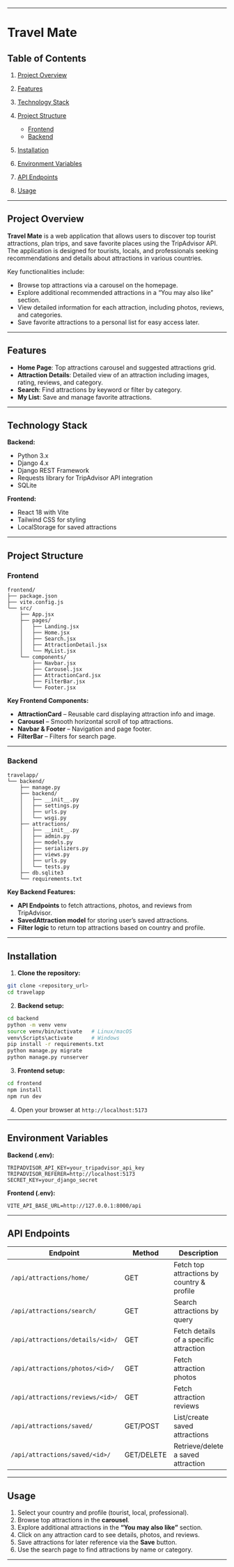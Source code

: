 
---

# Travel Mate

## Table of Contents

1. [Project Overview](#project-overview)
2. [Features](#features)
3. [Technology Stack](#technology-stack)
4. [Project Structure](#project-structure)

   * [Frontend](#frontend)
   * [Backend](#backend)
5. [Installation](#installation)
6. [Environment Variables](#environment-variables)
7. [API Endpoints](#api-endpoints)
8. [Usage](#usage)


---

## Project Overview

**Travel Mate** is a web application that allows users to discover top tourist attractions, plan trips, and save favorite places using the TripAdvisor API. The application is designed for tourists, locals, and professionals seeking recommendations and details about attractions in various countries.

Key functionalities include:

* Browse top attractions via a carousel on the homepage.
* Explore additional recommended attractions in a “You may also like” section.
* View detailed information for each attraction, including photos, reviews, and categories.
* Save favorite attractions to a personal list for easy access later.

---

## Features

* **Home Page**: Top attractions carousel and suggested attractions grid.
* **Attraction Details**: Detailed view of an attraction including images, rating, reviews, and category.
* **Search**: Find attractions by keyword or filter by category.
* **My List**: Save and manage favorite attractions.

---

## Technology Stack

**Backend:**

* Python 3.x
* Django 4.x
* Django REST Framework
* Requests library for TripAdvisor API integration
* SQLite 

**Frontend:**

* React 18 with Vite
* Tailwind CSS for styling
* LocalStorage for saved attractions

---

## Project Structure

### Frontend

```
frontend/
├── package.json
├── vite.config.js
└── src/
    ├── App.jsx
    ├── pages/
    │   ├── Landing.jsx
    │   ├── Home.jsx
    │   ├── Search.jsx
    │   ├── AttractionDetail.jsx
    │   └── MyList.jsx
    └── components/
        ├── Navbar.jsx
        ├── Carousel.jsx
        ├── AttractionCard.jsx
        ├── FilterBar.jsx
        └── Footer.jsx
```

**Key Frontend Components:**

* **AttractionCard** – Reusable card displaying attraction info and image.
* **Carousel** – Smooth horizontal scroll of top attractions.
* **Navbar & Footer** – Navigation and page footer.
* **FilterBar** – Filters for search page.

---

### Backend

```
travelapp/
└── backend/
    ├── manage.py
    ├── backend/
    │   ├── __init__.py
    │   ├── settings.py
    │   ├── urls.py
    │   └── wsgi.py
    ├── attractions/
    │   ├── __init__.py
    │   ├── admin.py
    │   ├── models.py
    │   ├── serializers.py
    │   ├── views.py
    │   ├── urls.py
    │   └── tests.py
    ├── db.sqlite3
    └── requirements.txt
```

**Key Backend Features:**

* **API Endpoints** to fetch attractions, photos, and reviews from TripAdvisor.
* **SavedAttraction model** for storing user’s saved attractions.
* **Filter logic** to return top attractions based on country and profile.

---

## Installation

1. **Clone the repository:**

```bash
git clone <repository_url>
cd travelapp
```

2. **Backend setup:**

```bash
cd backend
python -m venv venv
source venv/bin/activate   # Linux/macOS
venv\Scripts\activate      # Windows
pip install -r requirements.txt
python manage.py migrate
python manage.py runserver
```

3. **Frontend setup:**

```bash
cd frontend
npm install
npm run dev
```

4. Open your browser at `http://localhost:5173`

---

## Environment Variables

**Backend (.env):**

```
TRIPADVISOR_API_KEY=your_tripadvisor_api_key
TRIPADVISOR_REFERER=http://localhost:5173
SECRET_KEY=your_django_secret
```

**Frontend (.env):**

```
VITE_API_BASE_URL=http://127.0.0.1:8000/api
```

---

## API Endpoints

| Endpoint                         | Method     | Description                                |
| -------------------------------- | ---------- | ------------------------------------------ |
| `/api/attractions/home/`         | GET        | Fetch top attractions by country & profile |
| `/api/attractions/search/`       | GET        | Search attractions by query                |
| `/api/attractions/details/<id>/` | GET        | Fetch details of a specific attraction     |
| `/api/attractions/photos/<id>/`  | GET        | Fetch attraction photos                    |
| `/api/attractions/reviews/<id>/` | GET        | Fetch attraction reviews                   |
| `/api/attractions/saved/`        | GET/POST   | List/create saved attractions              |
| `/api/attractions/saved/<id>/`   | GET/DELETE | Retrieve/delete a saved attraction         |

---

## Usage

1. Select your country and profile (tourist, local, professional).
2. Browse top attractions in the **carousel**.
3. Explore additional attractions in the **“You may also like”** section.
4. Click on any attraction card to see details, photos, and reviews.
5. Save attractions for later reference via the **Save** button.
6. Use the search page to find attractions by name or category.

---
